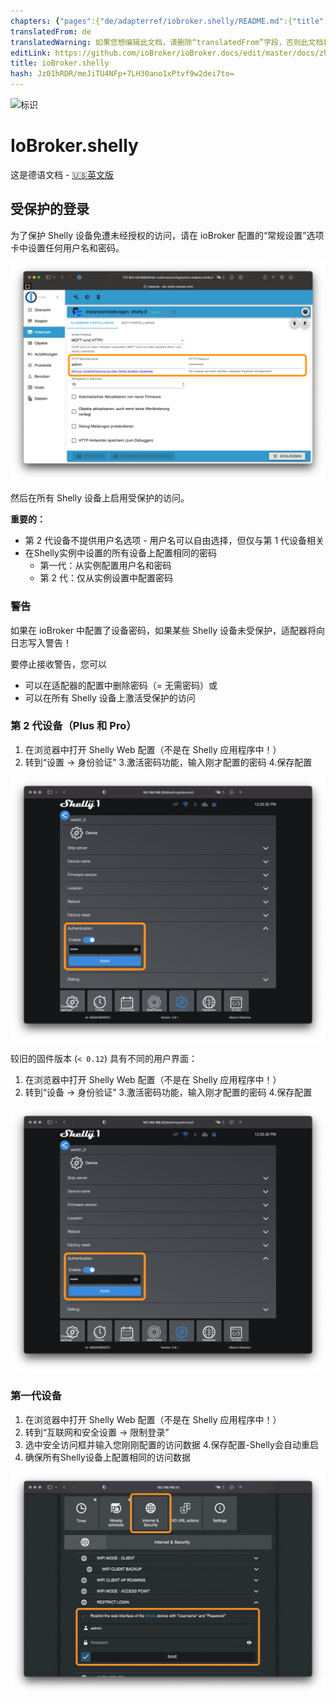 ```yaml
---
chapters: {"pages":{"de/adapterref/iobroker.shelly/README.md":{"title":{"de":"ioBroker.shelly"},"content":"de/adapterref/iobroker.shelly/README.md"},"de/adapterref/iobroker.shelly/protocol-coap.md":{"title":{"de":"ioBroker.shelly"},"content":"de/adapterref/iobroker.shelly/protocol-coap.md"},"de/adapterref/iobroker.shelly/protocol-mqtt.md":{"title":{"de":"ioBroker.shelly"},"content":"de/adapterref/iobroker.shelly/protocol-mqtt.md"},"de/adapterref/iobroker.shelly/restricted-login.md":{"title":{"de":"ioBroker.shelly"},"content":"de/adapterref/iobroker.shelly/restricted-login.md"},"de/adapterref/iobroker.shelly/state-changes.md":{"title":{"de":"ioBroker.shelly"},"content":"de/adapterref/iobroker.shelly/state-changes.md"},"de/adapterref/iobroker.shelly/faq.md":{"title":{"de":"ioBroker.shelly"},"content":"de/adapterref/iobroker.shelly/faq.md"},"de/adapterref/iobroker.shelly/debug.md":{"title":{"de":"ioBroker.shelly"},"content":"de/adapterref/iobroker.shelly/debug.md"}}}
translatedFrom: de
translatedWarning: 如果您想编辑此文档，请删除“translatedFrom”字段，否则此文档将再次自动翻译
editLink: https://github.com/ioBroker/ioBroker.docs/edit/master/docs/zh-cn/adapterref/iobroker.shelly/restricted-login.md
title: ioBroker.shelly
hash: Jz01hRDR/meJiTU4NFp+7LH30ano1xPtvf9w2dei7to=
---
```

![标识](../../../de/admin/shelly.png)

# IoBroker.shelly
这是德语文档 - [🇺🇸英文版](../en/restricted-login.md)

## 受保护的登录
为了保护 Shelly 设备免遭未经授权的访问，请在 ioBroker 配置的“常规设置”选项卡中设置任何用户名和密码。

![iobroker_general_restrict_login](../../../de/adapterref/iobroker.shelly/img/iobroker_general_restrict_login.png)

然后在所有 Shelly 设备上启用受保护的访问。

**重要的：**

- 第 2 代设备不提供用户名选项 - 用户名可以自由选择，但仅与第 1 代设备相关
- 在Shelly实例中设置的所有设备上配置相同的密码
    - 第一代：从实例配置用户名和密码
    - 第 2 代：仅从实例设置中配置密码

### 警告
如果在 ioBroker 中配置了设备密码，如果某些 Shelly 设备未受保护，适配器将向日志写入警告！

要停止接收警告，您可以

- 可以在适配器的配置中删除密码（= 无需密码）或
- 可以在所有 Shelly 设备上激活受保护的访问

### 第 2 代设备（Plus 和 Pro）
1. 在浏览器中打开 Shelly Web 配置（不是在 Shelly 应用程序中！）
2. 转到“设置 -> 身份验证”
3.激活密码功能，输入刚才配置的密码
4.保存配置

![雪莉第二代](../../../de/adapterref/iobroker.shelly/img/shelly_restrict_login-gen2.png)

较旧的固件版本 (`< 0.12`) 具有不同的用户界面：

1. 在浏览器中打开 Shelly Web 配置（不是在 Shelly 应用程序中！）
2. 转到“设备 -> 身份验证”
3.激活密码功能，输入刚才配置的密码
4.保存配置

![雪莉 gen2 老](../../../de/adapterref/iobroker.shelly/img/shelly_restrict_login-gen2-old.png)

### 第一代设备
1. 在浏览器中打开 Shelly Web 配置（不是在 Shelly 应用程序中！）
2. 转到“互联网和安全设置 -> 限制登录”
3. 选中安全访问框并输入您刚刚配置的访问数据
4.保存配置-Shelly会自动重启
5. 确保所有Shelly设备上配置相同的访问数据

![雪莉第一代](../../../de/adapterref/iobroker.shelly/img/shelly_restrict_login-gen1.png)